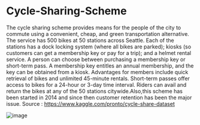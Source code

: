 # Cycle-Sharing-Scheme
The cycle sharing scheme provides means for the people of the city to commute  using a convenient, cheap, and green transportation alternative. The service has 500  bikes at 50 stations across Seattle. Each of the stations has a dock locking system (where  all bikes are parked); kiosks (so customers can get a membership key or pay for a trip);  and a helmet rental service. A person can choose between purchasing a membership  key or short-term pass. A membership key entitles an annual membership, and the key  can be obtained from a kiosk. Advantages for members include quick retrieval of bikes  and unlimited 45-minute rentals. Short-term passes offer access to bikes for a 24-hour  or 3-day time interval. Riders can avail and return the bikes at any of the 50 stations  citywide.Also,this scheme has been started in 2014 and since then customer retention has been the major issue.
Source : https://www.kaggle.com/pronto/cycle-share-dataset

![image](https://user-images.githubusercontent.com/88122604/151708628-49123e3d-9325-4ee2-bd4b-fcf33703e2c0.png)

